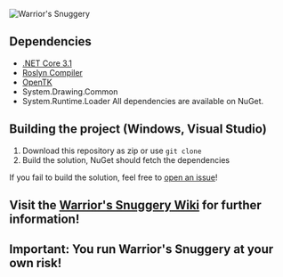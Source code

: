 ![Warrior's Snuggery](https://i.imgur.com/Is8gUOz.png)
## Dependencies
- [.NET Core 3.1](https://dotnet.microsoft.com/download/dotnet-core/3.1)
- [Roslyn Compiler](https://github.com/dotnet/roslyn)
- [OpenTK](https://github.com/opentk/opentk)
- System.Drawing.Common
- System.Runtime.Loader
All dependencies are available on NuGet.

## Building the project (Windows, Visual Studio)
1. Download this repository as zip or use `git clone`
2. Build the solution, NuGet should fetch the dependencies

If you fail to build the solution, feel free to [open an issue](https://github.com/abc013/WarriorsSnuggery/issues/new)!

## Visit the [Warrior's Snuggery Wiki](https://github.com/abc013/WarriorsSnuggery/wiki) for further information!
## Important: You run Warrior's Snuggery at your own risk!
